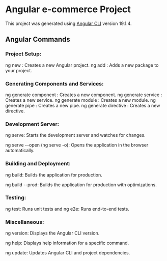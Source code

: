 

# Angular e-commerce Project

This project was generated using [Angular CLI](https://github.com/angular/angular-cli) version 19.1.4.

## Angular Commands
### Project Setup:
ng new <project-name>: Creates a new Angular project.
ng add <package-name>: Adds a new package to your project.

### Generating Components and Services:
ng generate component <component-name>: Creates a new component.
ng generate service <service-name>: Creates a new service.
ng generate module <module-name>: Creates a new module.
ng generate pipe <pipe-name>: Creates a new pipe.
ng generate directive <directive-name>: Creates a new directive.
### Development Server:
ng serve: Starts the development server and watches for changes.

ng serve --open (ng serve -o): Opens the application in the browser automatically.
### Building and Deployment:
ng build: Builds the application for production.

ng build --prod: Builds the application for production with optimizations.
### Testing:
ng test: Runs unit tests and ng e2e: Runs end-to-end tests.
### Miscellaneous:
ng version: Displays the Angular CLI version.

ng help: Displays help information for a specific command.

ng update: Updates Angular CLI and project dependencies.
